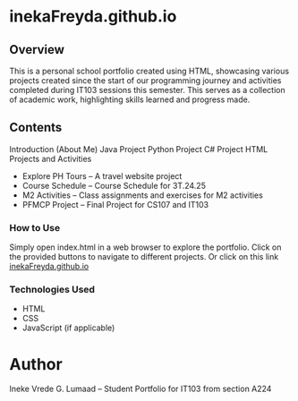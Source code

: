 # inekaFreyda.github.io

## Overview
This is a personal school portfolio created using HTML, showcasing various projects created since the start of our programming journey and activities completed during IT103 sessions this semester. This serves as a collection of academic work, highlighting skills learned and progress made.

## Contents
Introduction (About Me)
Java Project
Python Project
C# Project
HTML Projects and Activities
  - Explore PH Tours – A travel website project
  - Course Schedule – Course Schedule for 3T.24.25
  - M2 Activities – Class assignments and exercises for M2 activities
  - PFMCP Project – Final Project for CS107 and IT103

### How to Use
Simply open index.html in a web browser to explore the portfolio. Click on the provided buttons to navigate to different projects.
Or click on this link [inekaFreyda.github.io](inekaFreyda.github.io)

### Technologies Used
- HTML
- CSS
- JavaScript (if applicable)

# Author
Ineke Vrede G. Lumaad – Student Portfolio for IT103 from section A224
